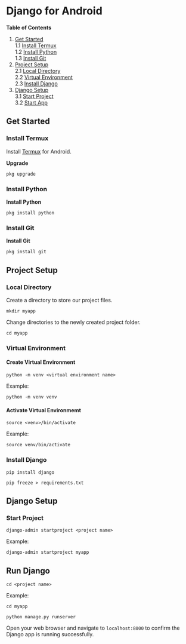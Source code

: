 # Django for Android

**Table of Contents**
1. [Get Started](#get-started)  
    1.1 [Install Termux](#install-termux)  
    1.2 [Install Python](#install-python)  
    1.3 [Install Git](#install-git)  
2. [Project Setup](#project-setup)  
    2.1 [Local Directory](#local-directory)  
    2.2 [Virtual Environment](#virtual-environment)  
    2.3 [Install Django](#install-django)  
3. [Django Setup](#django-setup)  
    3.1 [Start Project](#start-project)  
    3.2 [Start App](#start-app)  

## Get Started 
### Install Termux
Install [Termux](https://termux.com/) for Android.

**Upgrade**
```
pkg upgrade
```

### Install Python
**Install Python**
```
pkg install python
```

### Install Git
**Install Git**
```
pkg install git
```

## Project Setup

### Local Directory
Create a directory to store our project files.
```
mkdir myapp
```

Change directories to the newly created project folder.
```
cd myapp
```

### Virtual Environment

#### Create Virtual Environment
```
python -m venv <virtual environment name>
```

Example:
```
python -m venv venv
```

#### Activate Virtual Environmemt

```
source <venv>/bin/activate
```

Example:
```
source venv/bin/activate
```

### Install Django

```
pip install django
```

```
pip freeze > requirements.txt
```

## Django Setup

### Start Project
```
django-admin startproject <project name>
```

Example:
```
django-admin startproject myapp
```

## Run Django

```
cd <project name>
```

Example:
```
cd myapp
```

```
python manage.py runserver
```

Open your web browser and navigate to `localhost:8000` to confirm the Django app is running successfully.
